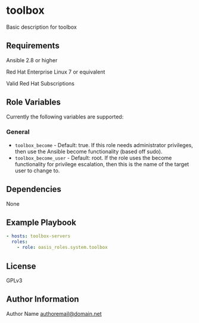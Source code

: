 toolbox
===========

Basic description for toolbox

Requirements
------------

Ansible 2.8 or higher

Red Hat Enterprise Linux 7 or equivalent

Valid Red Hat Subscriptions

Role Variables
--------------

Currently the following variables are supported:

### General

* `toolbox_become` - Default: true. If this role needs administrator
  privileges, then use the Ansible become functionality (based off sudo).
* `toolbox_become_user` - Default: root. If the role uses the become
  functionality for privilege escalation, then this is the name of the target
  user to change to.

Dependencies
------------

None

Example Playbook
----------------

```yaml
- hosts: toolbox-servers
  roles:
    - role: oasis_roles.system.toolbox
```

License
-------

GPLv3

Author Information
------------------

Author Name <authoremail@domain.net>
